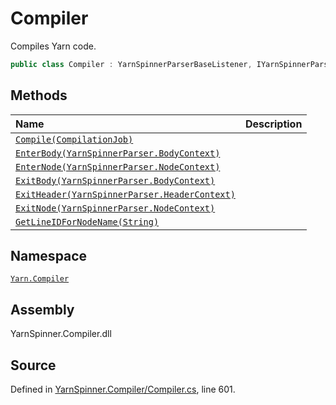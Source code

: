 # Compiler

Compiles Yarn code.

```csharp
public class Compiler : YarnSpinnerParserBaseListener, IYarnSpinnerParserListener, IParseTreeListener
```

## Methods

| Name | Description |
| :--- | :--- |
| [`Compile(CompilationJob)`](compiler.compile-compilationjob.md) |  |
| [`EnterBody(YarnSpinnerParser.BodyContext)`](compiler.enterbody-yarnspinnerparser.bodycontext.md) |  |
| [`EnterNode(YarnSpinnerParser.NodeContext)`](compiler.enternode-yarnspinnerparser.nodecontext.md) |  |
| [`ExitBody(YarnSpinnerParser.BodyContext)`](compiler.exitbody-yarnspinnerparser.bodycontext.md) |  |
| [`ExitHeader(YarnSpinnerParser.HeaderContext)`](compiler.exitheader-yarnspinnerparser.headercontext.md) |  |
| [`ExitNode(YarnSpinnerParser.NodeContext)`](compiler.exitnode-yarnspinnerparser.nodecontext.md) |  |
| [`GetLineIDForNodeName(String)`](compiler.getlineidfornodename-system.string.md) |  |

## Namespace

[`Yarn.Compiler`](../)

## Assembly

YarnSpinner.Compiler.dll

## Source

Defined in [YarnSpinner.Compiler/Compiler.cs](https://github.com/YarnSpinnerTool/YarnSpinner//blob/develop/YarnSpinner.Compiler/Compiler.cs#L601), line 601.

